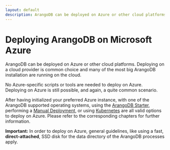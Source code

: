 ```yaml
---
layout: default
description: ArangoDB can be deployed on Azure or other cloud platforms
---
```

Deploying ArangoDB on Microsoft Azure
=====================================

ArangoDB can be deployed on Azure or other cloud platforms. Deploying on a cloud
provider is common choice and many of the most big ArangoDB installation are running
on the cloud.

No Azure-specific scripts or tools are needed to deploy on Azure. Deploying on Azure
is still possible, and again, a quite common scenario.

After having initialized your preferred Azure instance, with one of the ArangoDB supported
operating systems, using the [ArangoDB Starter](deployment-arango-dbstarter.html),
performing a [Manual Deployment](deployment-manually.html),
or using [Kubernetes](deployment-kubernetes.html)
are all valid options to deploy on Azure. Please refer to the corresponding chapters for further 
information.

**Important:** In order to deploy on Azure, general guidelines, like using a fast,
**direct-attached**, SSD disk for the data directory of the ArangoDB processes
apply.
